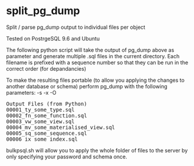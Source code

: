 # split_pg_dump
Split / parse pg_dump output to individual files per object

Tested on PostrgeSQL 9.6 and Ubuntu

The following python script will take the output of pg_dump above as parameter and generate multiple .sql files in the current directory. Each filename is prefixed with a sequence number so that they can be run in the correct order (for depandancies)

To make the resulting files portable (to allow you applying the changes to another database or schema) perform pg_dump with the following parameters: -s -x -O

<pre>
Output Files (from Python)
00001_ty_some_type.sql
00002_fn_some_function.sql
00003_vw_some_view.sql
00004_mv_some_materialised_view.sql
00005_sq_some_sequence.sql
00006_ix_some_index.sql
</pre>


bulkpsql.sh will allow you to apply the whole folder of files to the server by only specifying your password and schema once.